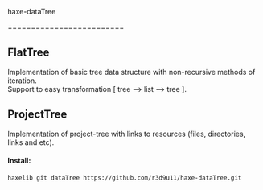 haxe-dataTree

=========================

## FlatTree

Implementation of basic tree data structure with non-recursive methods of iteration.<br/>
Support to easy transformation [ tree --> list --> tree ].

## ProjectTree

Implementation of project-tree with links to resources (files, directories, links and etc).

#### Install:
`haxelib git dataTree https://github.com/r3d9u11/haxe-dataTree.git`
